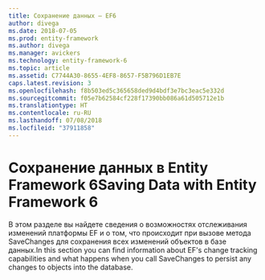 ```yaml
---
title: Сохранение данных — EF6
author: divega
ms.date: 2018-07-05
ms.prod: entity-framework
ms.author: divega
ms.manager: avickers
ms.technology: entity-framework-6
ms.topic: article
ms.assetid: C7744A30-8655-4EF8-8657-F5B796D1EB7E
caps.latest.revision: 3
ms.openlocfilehash: f8b503ed5c365658ded9d4bdf3e7bc3eac5e332d
ms.sourcegitcommit: f05e7b62584cf228f17390bb086a61d505712e1b
ms.translationtype: HT
ms.contentlocale: ru-RU
ms.lasthandoff: 07/08/2018
ms.locfileid: "37911858"
---
```

# <a name="saving-data-with-entity-framework-6"></a><span data-ttu-id="c8e97-102">Сохранение данных в Entity Framework 6</span><span class="sxs-lookup"><span data-stu-id="c8e97-102">Saving Data with Entity Framework 6</span></span>

<span data-ttu-id="c8e97-103">В этом разделе вы найдете сведения о возможностях отслеживания изменений платформы EF и о том, что происходит при вызове метода SaveChanges для сохранения всех изменений объектов в базе данных.</span><span class="sxs-lookup"><span data-stu-id="c8e97-103">In this section you can find information about EF's change tracking capabilities and what happens when you call SaveChanges to persist any changes to objects into the database.</span></span>
